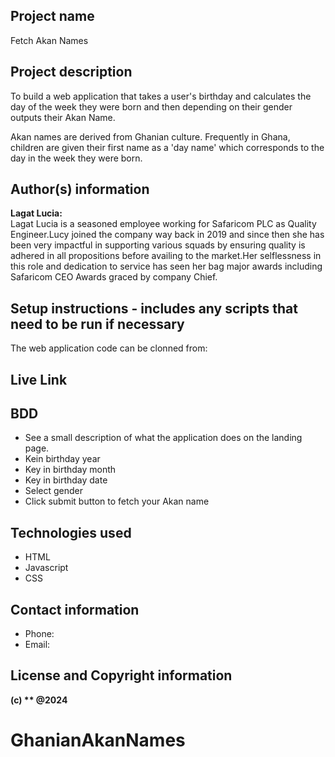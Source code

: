 ## Project name

Fetch Akan Names

## Project description

To build a web application that takes a user's birthday and calculates the day of the week they were born and then depending on their gender outputs their Akan Name. 

Akan names are derived from Ghanian culture. Frequently in Ghana, children are given their first name as a 'day name' which corresponds to the day in the week they were born.

## Author(s) information

**Lagat Lucia:**  
Lagat Lucia is a seasoned employee working for Safaricom PLC as Quality Engineer.Lucy joined the company way
back in 2019 and since then she has been very impactful in supporting various squads by ensuring quality is
adhered in all propositions before availing to the market.Her selflessness in this role and dedication to
service has seen her bag major awards including Safaricom CEO Awards graced by company Chief.

## Setup instructions - includes any scripts that need to be run if necessary

The web application code can be clonned from: 

## Live Link



## BDD

* See a  small description of what the application does on the landing page.
* Kein birthday year
* Key in birthday month
* Key in birthday date
* Select gender
* Click submit button to fetch your Akan name 

## Technologies used

* HTML
* Javascript
* CSS

## Contact information

* Phone: 
* Email: 

## License and Copyright information
__(c) **  @2024__
# GhanianAkanNames
